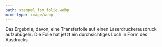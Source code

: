 ```yaml
---
path: stempel_fsm_folie.webp
mime-type: image/webp
---
```


Das Ergebnis, davon, eine Transferfolie auf einen Laserdruckerausdruck aufzubügeln. Die Folie hat jetzt ein durchsichtiges Loch in Form des Ausdrucks.
